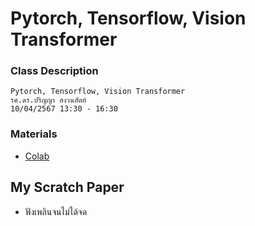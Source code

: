 # Pytorch, Tensorflow, Vision Transformer

### Class Description

```
Pytorch, Tensorflow, Vision Transformer
รศ.ดร.ปริญญา สงวนสัตย์
10/04/2567 13:30 - 16:30
```

### Materials
- [Colab](https://colab.research.google.com/drive/1_Wh8BjS-PNZsUqCoPHb4HMTsOmvaQc0V?usp=sharing)

## My Scratch Paper
- ฟังเพลินจนไม่ได้จด